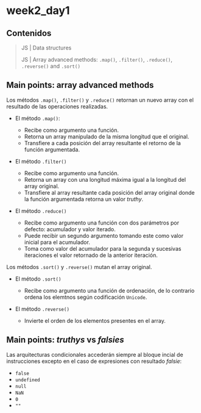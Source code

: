 # week2_day1


## Contenidos

> JS | Data structures
>
> JS | Array advanced methods: `.map()`, `.filter()`, `.reduce()`, `.reverse()` and `.sort()`


## Main points: array advanced methods

Los métodos `.map()`, `.filter()` y `.reduce()` retornan un nuevo array con el resultado de las operaciones realizadas.

- El método `.map()`:
  - Recibe como argumento una función.
  - Retorna un array manipulado de la misma longitud que el original.
  - Transfiere a cada posición del array resultante el retorno de la función argumentada.
    
- El método `.filter()`
  - Recibe como argumento una función.
  - Retorna un array con una longitud máxima igual a la longitud del array original.
  - Transfiere al array resultante cada posición del array original donde la función argumentada retorna un valor _truthy_.
  
- El método `.reduce()` 
  - Recibe como argumento una función con dos parámetros por defecto: acumulador y valor iterado.
  - Puede recibir un segundo argumento tomando este como valor inicial para el acumulador.
  - Toma como valor del acumulador para la segunda y sucesivas iteraciones el valor retornado de la anterior iteración.
  
Los métodos `.sort()` y `.reverse()` mutan el array original.

- El método `.sort()` 
  - Recibe como argumento una función de ordenación, de lo contrario ordena los elemtnos según codificación `Unicode`.

- El método `.reverse()` 
  - Invierte el orden de los elementos presentes en el array.
  
 
## Main points: _truthys_ vs _falsies_

Las arquitecturas condicionales accederán siempre al bloque incial de instrucciones excepto en el caso de expresiones con resultado _falsie_:
- `false`
- `undefined`
- `null`
- `NaN`
- `0`
- `""`
